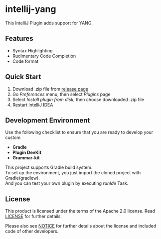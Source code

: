intellij-yang
=============

This IntelliJ Plugin adds support for YANG.

## Features

- Syntax Highlighting
- Rudimentary Code Completion
- Code format


## Quick Start

1. Download .zip file from [release page](https://github.com/exjobo/intellij-yang/releases)
2. Go *Preferences* menu, then select *Plugins* page
3. Select *Install plugin from disk*, then choose downloaded .zip file
4. Restart IntelliJ IDEA


## Development Environment
Use the following checklist to ensure that you are ready to develop your custom
- **Gradle**
- **Plugin DevKit**
- **Grammar-kit**

This project supports Gradle build system.  
To set up the environment, you just import the cloned project with Gradle(gradlew).  
And you can test your own plugin by executing *runIde* Task.  


## License
This product is licensed under the terms of the Apache 2.0 license.
Read [LICENSE](LICENSE) for further details.

Please also see [NOTICE](NOTICE) for further details about the license and included code of other developers.

